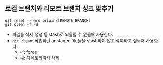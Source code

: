 ## 로컬 브랜치와 리모트 브랜치 싱크 맞추기

```
git reset --hard origin/[REMOTE_BRANCH]
git clean -f -d
```
- 파일을 삭제 생성 등 stash로 되돌릴 수 없을때 사용한다.
- `git clean`: 작업하던 unstaged file들을 stash하지 않고 삭제하고 싶을때 사용한다.
  - `-f`: force
  - `-d`: 디렉토리까지 삭제
